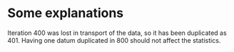 # Some explanations

Iteration 400 was lost in transport of the data, so it has been duplicated as 401. Having one datum duplicated in 800 should not affect the statistics.
